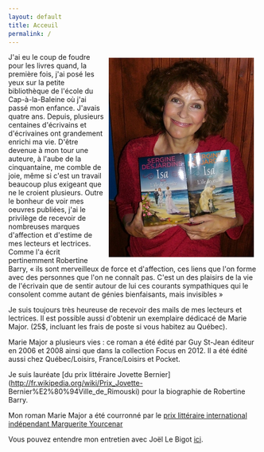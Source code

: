 ```yaml
---
layout: default
title: Acceuil
permalink: /
---
```


<img style='float:right; padding: 10px' src='images/2isa2-small.jpg' alt='photo'>

J'ai eu le coup de foudre pour les livres quand, la première fois, j'ai posé
les yeux sur la petite bibliothèque de l'école du Cap-à-la-Baleine où j'ai passé
mon enfance. J'avais quatre ans. Depuis, plusieurs centaines d'écrivains et
d'écrivaines ont grandement enrichi ma vie. D'être devenue à mon tour une
auteure, à l'aube de la cinquantaine, me comble de joie, même si c'est un
travail beaucoup plus exigeant que ne le croient plusieurs. Outre le bonheur de
voir mes oeuvres publiées, j'ai le privilège de recevoir de nombreuses marques
d'affection et d'estime de mes lecteurs et lectrices. Comme l'a écrit
pertinemment Robertine Barry, « ils sont merveilleux de force et d'affection,
ces liens que l'on forme avec des personnes que l'on ne connaît pas. C'est un
des plaisirs de la vie de l'écrivain que de sentir autour de lui ces courants
sympathiques qui le consolent comme autant de génies bienfaisants, mais
invisibles »

Je suis toujours très heureuse de recevoir des mails de mes
lecteurs et lectrices. Il est possible aussi d'obtenir un exemplaire dédicacé de Marie Major. (25$, incluant les frais
de poste si vous habitez au Québec).

Marie Major a plusieurs vies : ce roman a été édité par Guy St-Jean éditeur en 2006 et 2008 ainsi que dans la collection Focus en 2012. Il a été édité aussi chez Québec/Loisirs, France/Loisirs et Pocket. 

Je suis lauréate [du prix littéraire Jovette
Bernier](http://fr.wikipedia.org/wiki/Prix_Jovette-
Bernier%E2%80%94Ville_de_Rimouski) pour la biographie de Robertine Barry.

Mon roman Marie Major a été courronné par le [prix littéraire international indépendant Marguerite
Yourcenar](http://www.punctumliteraryagency.eu/#!prix-fr/ccz )

Vous pouvez entendre mon entretien avec Joël Le Bigot
[ici](http://www.radio-canada.ca/emissions/samedi_dimanche/2009-2010/chronique.asp?idChronique=110578).

